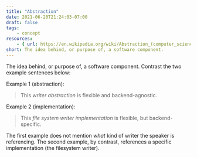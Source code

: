 ```yaml
---
title: "Abstraction"
date: 2021-06-20T21:24:03-07:00
draft: false
tags:
    - concept
resources:
    - { url: https://en.wikipedia.org/wiki/Abstraction_(computer_science), name: Wikipedia }
short: The idea behind, or purpose of, a software component.
---
```


The idea behind, or purpose of, a software component. Contrast the two example sentences below:

Example 1 (abstraction):
> This *writer abstraction* is flexible and backend-agnostic.

Example 2 (implementation):
> This *file system writer implementation* is flexible, but backend-specific.

The first example does not mention _what_ kind of writer the speaker is referencing. The second example, by contrast, references a specific implementation (the filesystem writer).
